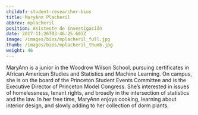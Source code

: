 ```yaml
---
childof: student-researcher-bios
title: MaryAnn Placheril
abbrev: mplacheril
position: Asistente de Investigación
date: 2017-11-26T03:46:25.603Z
image: /images/bios/mplacheril_full.jpg
thumb: /images/bios/mplacheril_thumb.jpg
weight: 46
---
```

MaryAnn is a junior in the Woodrow Wilson School, pursuing certificates in African American Studies and Statistics and Machine Learning. On campus, she is on the board of the Princeton Student Events Committee and is the Executive Director of Princeton Model Congress. She’s interested in issues of homelessness, tenant rights, and broadly in the intersection of statistics and the law. In her free time, MaryAnn enjoys cooking, learning about interior design, and slowly adding to her collection of dorm plants.

